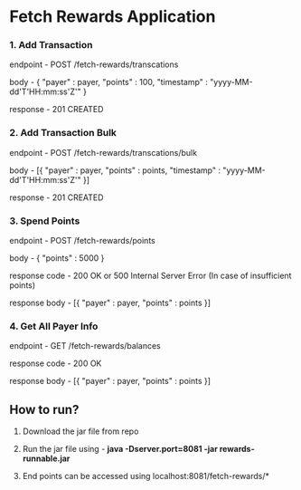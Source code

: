 # Fetch Rewards Application


### 1. Add Transaction

endpoint - POST /fetch-rewards/transcations

body - 
{
"payer" : payer,
"points" : 100,
"timestamp" : "yyyy-MM-dd'T'HH:mm:ss'Z'"
}

response - 201 CREATED



### 2. Add Transaction Bulk

endpoint - POST /fetch-rewards/transcations/bulk

body - 
[{
"payer" : payer,
"points" : points,
"timestamp" : "yyyy-MM-dd'T'HH:mm:ss'Z'"
}]

response - 201 CREATED



### 3. Spend Points

endpoint - POST /fetch-rewards/points

body - 
{
"points" : 5000
}

response code - 200 OK or 500 Internal Server Error (In case of insufficient points)

response body - 
[{
"payer" : payer,
"points" : points
}]



### 4. Get All Payer Info

endpoint - GET /fetch-rewards/balances

response code - 200 OK

response body - 
[{
"payer" : payer,
"points" : points
}]

## How to run?


1. Download the jar file from repo

2. Run the jar file using - **java -Dserver.port=8081 -jar rewards-runnable.jar**

3. End points can be accessed using localhost:8081/fetch-rewards/*

